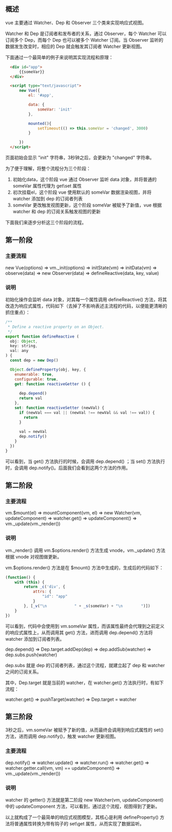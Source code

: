 ## 概述

vue 主要通过 Watcher、Dep 和 Observer 三个类来实现响应式视图。

Watcher 和 Dep 是订阅者和发布者的关系，通过 Observer，每个 Watcher 可以订阅多个 Dep，而每个 Dep 也可以被多个 Watcher 订阅。当 Observer 监听的数据发生改变时，相应的 Dep 就会触发其订阅者 Watcher 更新视图。

下面通过一个最简单的例子来说明其实现流程和原理：

```html
  <div id="app">
      {{someVar}}
  </div>

  <script type="text/javascript">
      new Vue({
          el: '#app',

          data: {
              someVar: 'init'
          },

          mounted(){
              setTimeout(() => this.someVar = 'changed', 3000)
          }

      })
  </script>
```

页面初始会显示 "init" 字符串，3秒钟之后，会更新为 "changed" 字符串。

为了便于理解，将整个流程分为三个阶段：

1. 初始化data，这个阶段 vue 通过 Observer 监听 data 对象，并将普通的 someVar 属性代理为 get\set 属性
2. 初次挂载el，这个阶段 vue 使用默认的 someVar 数据渲染视图，并将 watcher 添加到 dep 的订阅者列表
3. someVar 更改触发视图更新，这个阶段 someVar 被赋予了新值，vue 根据 watcher 和 dep 的订阅关系触发视图的更新

下面我们来逐步分析这三个阶段的流程。

## 第一阶段

### 主要流程

new Vue(options) => vm._init(options) => initState(vm) => initData(vm) => observe(data) => new Observer(data) => defineReactive(data, key, value)

### 说明

初始化操作会监听 data 对象，对其每一个属性调用 defineReactive() 方法，将其改造为响应式属性，代码如下（去掉了不影响表述主流程的代码，以便能更清晰的抓住重点）：

```javascript
/**
 * Define a reactive property on an Object.
 */
export function defineReactive (
  obj: Object,
  key: string,
  val: any
) {
  const dep = new Dep()

  Object.defineProperty(obj, key, {
    enumerable: true,
    configurable: true,
    get: function reactiveGetter () {
    
      dep.depend()
      return val
    },
    set: function reactiveSetter (newVal) {
      if (newVal === val || (newVal !== newVal && val !== val)) {
        return
      }
      
      val = newVal
      dep.notify()
    }
  })
}
```

可以看到，当 get() 方法执行的时候，会调用 dep.depend() ；当 set() 方法执行时，会调用 dep.notify()。后面我们会看到这两个方法的作用。

## 第二阶段

### 主要流程

vm.$mount(el) => mountComponent(vm, el) => new Watcher(vm, updateComponent) => watcher.get() => updateComponent() => vm._update(vm._render())

### 说明

vm._render() 调用 vm.$options.render() 方法生成 vnode，vm._update() 方法根据 vnode 对视图做更新。

vm.$options.render() 方法是在 $mount() 方法中生成的，生成后的代码如下：

```javascript
(function() {
    with (this) {
        return _c('div', {
            attrs: {
                "id": "app"
            }
        }, [_v("\n            " + _s(someVar) + "\n        ")])
    }
})
```

可以看到，代码中会使用到 vm.someVar 属性，而该属性最终会代理到之前定义的响应式属性上，从而调用其 get() 方法，进而调用 dep.depend() 方法将 watcher 添加到订阅者列表。

dep.depend() => Dep.target.addDep(dep) => dep.addSub(watcher) => dep.subs.push(watcher)

dep.subs 就是 dep 的订阅者列表，通过这个流程，就建立起了 dep 和 watcher 之间的订阅关系。

其中，Dep.target 就是当前的 watcher，在 watcher.get() 方法执行时，有如下流程：

watcher.get() => pushTarget(watcher) => Dep.target = watcher

## 第三阶段

3秒之后，vm.someVar 被赋予了新的值，从而最终会调用到响应式属性的 set() 方法，进而调用 dep.notify()，触发 watcher 更新视图。

### 主要流程

dep.notify() => watcher.update() => watcher.run() => watcher.get() => watcher.getter.call(vm, vm) == updateComponent() => vm._update(vm._render())

### 说明

watcher 的 getter() 方法就是第二阶段 new Watcher(vm, updateComponent) 中的 updateComponent 方法，可以看到，通过这个流程，视图得到了更新。

以上就构成了一个最简单的响应式视图模型，其核心是利用 defineProperty() 方法将普通属性转换为带有钩子的 set\get 属性，从而实现了数据监听。




